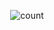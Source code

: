 <p align="center">
<img align="center" alt="count" src="https://count.getloli.com/get/@:Hansozaa?theme=rule34">
</p>
